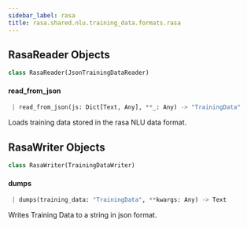 ```yaml
---
sidebar_label: rasa
title: rasa.shared.nlu.training_data.formats.rasa
---
```


## RasaReader Objects

```python
class RasaReader(JsonTrainingDataReader)
```

#### read\_from\_json

```python
 | read_from_json(js: Dict[Text, Any], **_: Any) -> "TrainingData"
```

Loads training data stored in the rasa NLU data format.

## RasaWriter Objects

```python
class RasaWriter(TrainingDataWriter)
```

#### dumps

```python
 | dumps(training_data: "TrainingData", **kwargs: Any) -> Text
```

Writes Training Data to a string in json format.


